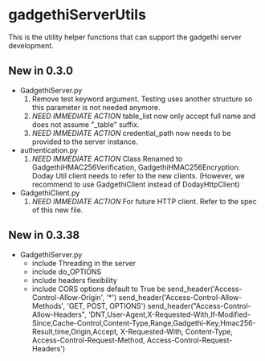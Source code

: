 # gadgethiServerUtils
This is the utility helper functions that can support the gadgethi server development. 

## New in 0.3.0
* GadgethiServer.py
	1. Remove test keyword argument. Testing uses another structure so this parameter is not needed anymore. 
	2. *NEED IMMEDIATE ACTION* table_list now only accept full name and does not assume "\_table" suffix.
	3. *NEED IMMEDIATE ACTION* credential_path now needs to be provided to the server instance. 
* authentication.py
	1. *NEED IMMEDIATE ACTION* Class Renamed to GadgethiHMAC256Verification, GadgethiHMAC256Encryption. Doday Util client needs to refer to the new clients. (However, we recommend to use GadgethiClient instead of DodayHttpClient)
* GadgethiClient.py
	1. *NEED IMMEDIATE ACTION* For future HTTP client. Refer to the spec of this new file. 


## New in 0.3.38
* GadgethiServer.py
	* include Threading in the server
	* include do_OPTIONS
	* include headers flexibility
	* include CORS options
		default to True be
		send_header('Access-Control-Allow-Origin', '*')
		send_header('Access-Control-Allow-Methods', 'GET, POST, OPTIONS')
		send_header("Access-Control-Allow-Headers", 
'DNT,User-Agent,X-Requested-With,If-Modified-Since,Cache-Control,Content-Type,Range,Gadgethi-Key,Hmac256-Result,time,Origin,Accept, X-Requested-With, Content-Type, Access-Control-Request-Method, Access-Control-Request-Headers')
